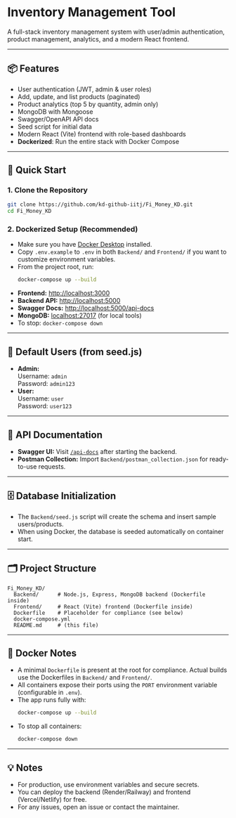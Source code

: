 # Inventory Management Tool

A full-stack inventory management system with user/admin authentication, product management, analytics, and a modern React frontend.

---

## 📦 Features
- User authentication (JWT, admin & user roles)
- Add, update, and list products (paginated)
- Product analytics (top 5 by quantity, admin only)
- MongoDB with Mongoose
- Swagger/OpenAPI API docs
- Seed script for initial data
- Modern React (Vite) frontend with role-based dashboards
- **Dockerized**: Run the entire stack with Docker Compose

---

## 🚀 Quick Start

### 1. **Clone the Repository**
```bash
git clone https://github.com/kd-github-iitj/Fi_Money_KD.git
cd Fi_Money_KD
```

### 2. **Dockerized Setup (Recommended)**
- Make sure you have [Docker Desktop](https://www.docker.com/products/docker-desktop/) installed.
- Copy `.env.example` to `.env` in both `Backend/` and `Frontend/` if you want to customize environment variables.
- From the project root, run:
  ```bash
  docker-compose up --build
  ```
- **Frontend:** [http://localhost:3000](http://localhost:3000)
- **Backend API:** [http://localhost:5000](http://localhost:5000)
- **Swagger Docs:** [http://localhost:5000/api-docs](http://localhost:5000/api-docs)
- **MongoDB:** [localhost:27017](localhost:27017) (for local tools)
- To stop: `docker-compose down`


---

## 👤 **Default Users (from seed.js)**
- **Admin:**  
  Username: `admin`  
  Password: `admin123`
- **User:**  
  Username: `user`  
  Password: `user123`

---

## 📝 **API Documentation**
- **Swagger UI:** Visit [`/api-docs`](http://localhost:5000/api-docs) after starting the backend.
- **Postman Collection:** Import `Backend/postman_collection.json` for ready-to-use requests.

---

## 🗄️ **Database Initialization**
- The `Backend/seed.js` script will create the schema and insert sample users/products.
- When using Docker, the database is seeded automatically on container start.

---

## 🗂️ **Project Structure**
```
Fi_Money_KD/
  Backend/      # Node.js, Express, MongoDB backend (Dockerfile inside)
  Frontend/     # React (Vite) frontend (Dockerfile inside)
  Dockerfile    # Placeholder for compliance (see below)
  docker-compose.yml
  README.md     # (this file)
```

---

## 🐳 **Docker Notes**
- A minimal `Dockerfile` is present at the root for compliance. Actual builds use the Dockerfiles in `Backend/` and `Frontend/`.
- All containers expose their ports using the `PORT` environment variable (configurable in `.env`).
- The app runs fully with:
  ```bash
  docker-compose up --build
  ```
- To stop all containers:
  ```bash
  docker-compose down
  ```

---

## 💡 **Notes**
- For production, use environment variables and secure secrets.
- You can deploy the backend (Render/Railway) and frontend (Vercel/Netlify) for free.
- For any issues, open an issue or contact the maintainer. 
